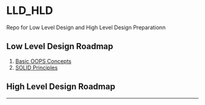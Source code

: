 # LLD_HLD

Repo for Low Level Design and High Level Design Preparationn

## Low Level Design Roadmap

1. [Basic OOPS Concepts](./lld/lld_01.md)
2. [SOLID Principles](./lld/lld_02.md)

## High Level Design Roadmap

---
